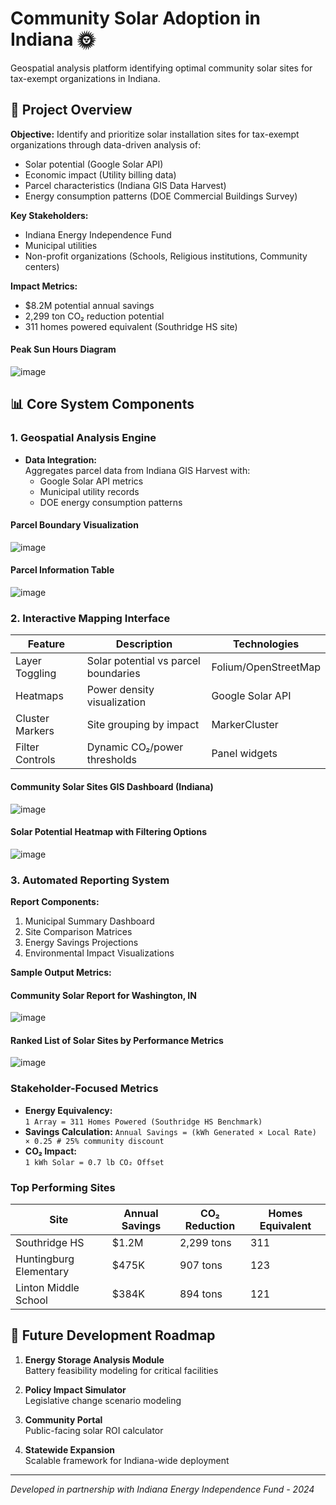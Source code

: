 # Community Solar Adoption in Indiana 🌞

Geospatial analysis platform identifying optimal community solar sites for tax-exempt organizations in Indiana.

## 📌 Project Overview
**Objective:** Identify and prioritize solar installation sites for tax-exempt organizations through data-driven analysis of:
- Solar potential (Google Solar API)
- Economic impact (Utility billing data)
- Parcel characteristics (Indiana GIS Data Harvest)
- Energy consumption patterns (DOE Commercial Buildings Survey)

**Key Stakeholders:**
- Indiana Energy Independence Fund
- Municipal utilities
- Non-profit organizations (Schools, Religious institutions, Community centers)

**Impact Metrics:**
- $8.2M potential annual savings
- 2,299 ton CO₂ reduction potential
- 311 homes powered equivalent (Southridge HS site)

#### Peak Sun Hours Diagram
![image](https://github.com/user-attachments/assets/40424f8d-b536-41e7-8bf5-418519e17cba)


## 📊 Core System Components

### 1. Geospatial Analysis Engine
- **Data Integration:**  
  Aggregates parcel data from Indiana GIS Harvest with:
  - Google Solar API metrics  
  - Municipal utility records  
  - DOE energy consumption patterns

#### Parcel Boundary Visualization  
![image](https://github.com/user-attachments/assets/aacfaebd-e316-4d09-ba52-9585747f2571)

#### Parcel Information Table
![image](https://github.com/user-attachments/assets/e8433fab-2f52-4be7-b98b-4d59a21f3109)

  
### 2. Interactive Mapping Interface
| Feature | Description | Technologies |
|---------|-------------|--------------|
| Layer Toggling | Solar potential vs parcel boundaries | Folium/OpenStreetMap |
| Heatmaps | Power density visualization | Google Solar API |
| Cluster Markers | Site grouping by impact | MarkerCluster |
| Filter Controls | Dynamic CO₂/power thresholds | Panel widgets |

#### Community Solar Sites GIS Dashboard (Indiana)
![image](https://github.com/user-attachments/assets/acad47d7-9a31-42ef-9486-f19e3a0d6f32)

#### Solar Potential Heatmap with Filtering Options
![image](https://github.com/user-attachments/assets/b647b42b-1ec3-4c45-9da1-05b1e349a40c)


### 3. Automated Reporting System
**Report Components:**
1. Municipal Summary Dashboard
2. Site Comparison Matrices
3. Energy Savings Projections
4. Environmental Impact Visualizations
   
**Sample Output Metrics:**

#### Community Solar Report for Washington, IN
![image](https://github.com/user-attachments/assets/2b3d3845-8c14-4dd0-a22c-a0b0e5785e8f)

#### Ranked List of Solar Sites by Performance Metrics
![image](https://github.com/user-attachments/assets/720bdb61-86a4-4b1c-a1a2-527352dc08d2)

### Stakeholder-Focused Metrics
- **Energy Equivalency:**  
  `1 Array = 311 Homes Powered (Southridge HS Benchmark)`
- **Savings Calculation:**
  `Annual Savings = (kWh Generated × Local Rate) × 0.25 # 25% community discount`
- **CO₂ Impact:**  
  `1 kWh Solar = 0.7 lb CO₂ Offset`

### Top Performing Sites
| Site | Annual Savings | CO₂ Reduction | Homes Equivalent |
|------|----------------|---------------|------------------|
| Southridge HS | $1.2M | 2,299 tons | 311 |
| Huntingburg Elementary | $475K | 907 tons | 123 |
| Linton Middle School | $384K | 894 tons | 121 |


## 🔮 Future Development Roadmap

1. **Energy Storage Analysis Module**  
   Battery feasibility modeling for critical facilities

2. **Policy Impact Simulator**  
   Legislative change scenario modeling

3. **Community Portal**  
   Public-facing solar ROI calculator

4. **Statewide Expansion**  
   Scalable framework for Indiana-wide deployment

---

*Developed in partnership with Indiana Energy Independence Fund - 2024*

